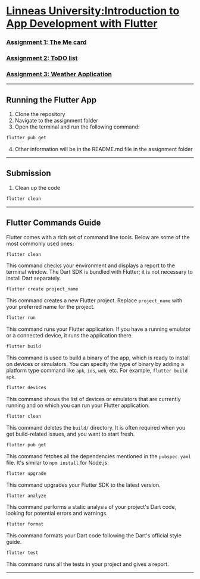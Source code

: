 # [Linneas University:Introduction to App Development with Flutter ](https://lnu.se/en/course/introduction-to-app-development-with-flutter/vaxjo-distance-international-part-time-summer/)

### [Assignment 1: The Me card](./assignmentOne/README.md)

### [Assignment 2: ToDO list](./assignmentTwo/README.md)

### [Assignment 3: Weather Application](./assignment?three/README.md)

***

## Running the Flutter App

1. Clone the repository
2. Navigate to the assignment folder
3. Open the terminal and run the following command:

```bash
flutter pub get
```

4. Other information will be in the README.md file in the assignment folder

***

## Submission

1. Clean up the code

```bash
flutter clean
```

***

## Flutter Commands Guide

Flutter comes with a rich set of command line tools. Below are some of the most commonly used ones:

```bash
flutter clean
```

This command checks your environment and displays a report to the terminal window. The Dart SDK is bundled with Flutter; it is not necessary to install Dart separately.

```bash
flutter create project_name
```

This command creates a new Flutter project. Replace `project_name` with your preferred name for the project.

```bash
flutter run
```

This command runs your Flutter application. If you have a running emulator or a connected device, it runs the application there.

```bash
flutter build
```

This command is used to build a binary of the app, which is ready to install on devices or simulators. You can specify the type of binary by adding a platform type command like `apk`, `ios`, `web`, etc. For example, `flutter build apk`.

```bash
flutter devices
```

This command shows the list of devices or emulators that are currently running and on which you can run your Flutter application.

```bash
flutter clean
```

This command deletes the `build/` directory. It is often required when you get build-related issues, and you want to start fresh.

```bash
flutter pub get
```

This command fetches all the dependencies mentioned in the `pubspec.yaml` file. It's similar to `npm install` for Node.js.

```bash
flutter upgrade
```

This command upgrades your Flutter SDK to the latest version.

```bash
flutter analyze
```

This command performs a static analysis of your project's Dart code, looking for potential errors and warnings.

```bash
flutter format
```

This command formats your Dart code following the Dart's official style guide.

```bash
flutter test
```

This command runs all the tests in your project and gives a report.

***
